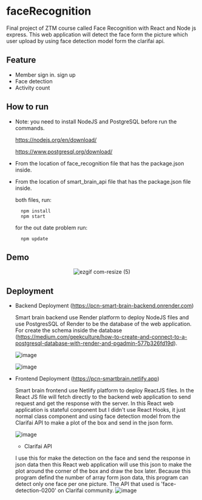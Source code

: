 # faceRecognition
Final project of ZTM course called Face Recognition with React and Node js express. This web application will detect the face form the picture which user upload by using face detection model form the clarifai api. 

## Feature

- Member sign in. sign up
- Face detection
- Activity count

## How to run
- Note: you need to install NodeJS and PostgreSQL before run the commands.
 
    https://nodejs.org/en/download/
    
    https://www.postgresql.org/download/

- From the location of face_recognition file that has the package.json inside.
- From the location of smart_brain_api file that has the package.json file inside.
    
    both files, run:
                                                        
        npm install
        npm start
    for the out date problem run:
        
        npm update
 
 ## Demo
 
<div align="center">


![ezgif com-resize (5)](https://user-images.githubusercontent.com/80881226/224990595-0ff2c4f7-7ea1-4197-be8d-b176c1c534f5.gif)
</div>

## Deployment
  
- Backend Deployment (https://pcn-smart-brain-backend.onrender.com)
    
    Smart brain backend use Render platform to deploy NodeJS files and use PostgresSQL of  Render to be the database of the web application. For create the schema inside the database (https://medium.com/geekculture/how-to-create-and-connect-to-a-postgresql-database-with-render-and-pgadmin-577b326fd19d).
    
    ![image](https://user-images.githubusercontent.com/80881226/225684497-a90376e0-b339-4f1a-a111-ba031314465c.png)
    
    ![image](https://user-images.githubusercontent.com/80881226/225684626-26a8225d-8083-4c1a-bc8c-85e29e23f55c.png)



- Frontend Deployment (https://pcn-smartbrain.netlify.app)
    
    Smart brain frontend use Netlify platform to deploy ReactJS files. In the React JS file will fetch directly to the backend web application to send request and get the response with the server. In this React web application is stateful conponent but I didn't use React Hooks, it just normal class component and using face detection model from the Clarifai API to make a plot of the box and send in the json form.
    
    ![image](https://user-images.githubusercontent.com/80881226/225685207-8bee857a-74e5-4b9a-8c55-b2b16d3a7b16.png)
    
    - Clarifai API
    
    I use this for make the detection on the face and send the response in json data then this React web application will use this json to make the plot around the corner of the box and draw the box later. Because this program defind the number of array form json data, this program can detect only one face per one picture. The API that used is 'face-detection-0200' on Clarifai community.
![image](https://user-images.githubusercontent.com/80881226/225722930-d5eca27f-9067-45e4-83f3-d5596e5a3842.png)


